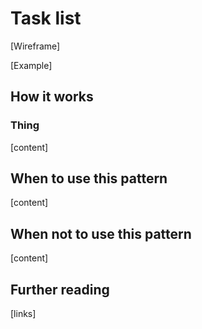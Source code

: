 # Task list

\[Wireframe]

\[Example]

## How it works

### **Thing**

\[content]&#x20;

## **When to use this pattern**

\[content]&#x20;

## When not to use this pattern

\[content]&#x20;

## Further reading

\[links]&#x20;
